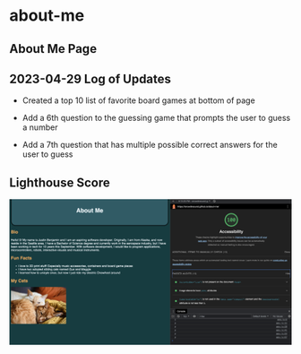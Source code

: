 # about-me

## About Me Page

## 2023-04-29 Log of Updates

- Created a top 10 list of favorite board games at bottom of page

- Add a 6th question to the guessing game that prompts the user to guess a number  

- Add a 7th question that has multiple possible correct answers for the user to guess  
  
## Lighthouse Score

![Lighthouse Score](images/LighthouseScore.png?raw=true "Lighthouse Score")
